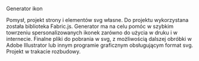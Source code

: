Generator ikon 

Pomysł, projekt strony i elementów svg własne. Do projektu wykorzystana została biblioteka Fabric.js. 
Generator ma na celu pomóc w szybkim towrzeniu spersonalizowanych ikonek zarówno do użycia w druku i w internecie. Finalne pliki do pobrania w svg, z możliwością dalszej obróbki w Adobe Illustrator lub innym programie graficznym obsługującym format svg.  
Projekt w trakacie rozbudowy.
